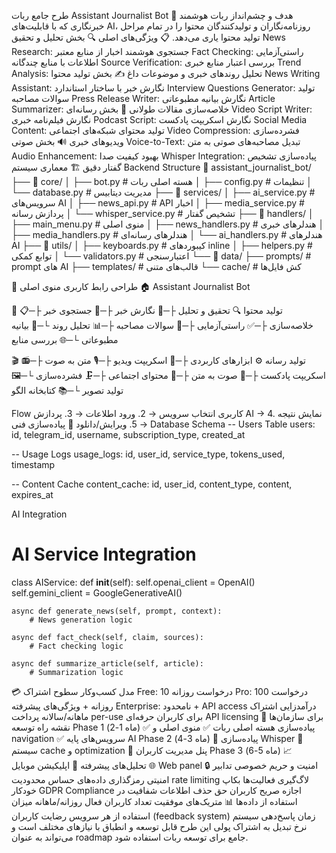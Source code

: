 طرح جامع ربات Assistant Journalist Bot
🎯 هدف و چشم‌انداز
ربات هوشمند خبرنگاری که با قابلیت‌های AI، روزنامه‌نگاران و تولیدکنندگان محتوا را در تمام مراحل تولید محتوا یاری می‌دهد.
📋 ویژگی‌های اصلی
🔍 بخش تحلیل و تحقیق
News Research: جستجوی هوشمند اخبار از منابع معتبر
Fact Checking: راستی‌آزمایی اطلاعات با منابع چندگانه
Source Verification: بررسی اعتبار منابع خبری
Trend Analysis: تحلیل روندهای خبری و موضوعات داغ
✍️ بخش تولید محتوا
News Writing Assistant: نگارش خبر با ساختار استاندارد
Interview Questions Generator: تولید سوالات مصاحبه
Press Release Writer: نگارش بیانیه مطبوعاتی
Article Summarizer: خلاصه‌سازی مقالات طولانی
🎥 بخش رسانه‌ای
Video Script Writer: نگارش فیلم‌نامه خبری
Podcast Script: نگارش اسکریپت پادکست
Social Media Content: تولید محتوای شبکه‌های اجتماعی
Video Compression: فشرده‌سازی ویدیوهای خبری
🔊 بخش صوتی
Voice-to-Text: تبدیل مصاحبه‌های صوتی به متن
Audio Enhancement: بهبود کیفیت صدا
Whisper Integration: پیاده‌سازی تشخیص گفتار دقیق
🏗️ معماری سیستم
Backend Structure
📁 assistant_journalist_bot/
├── 📁 core/
│   ├── bot.py          # هسته اصلی ربات
│   ├── config.py       # تنظیمات
│   └── database.py     # مدیریت دیتابیس
├── 📁 services/
│   ├── ai_service.py   # سرویس‌های AI
│   ├── news_api.py     # API اخبار
│   ├── media_service.py # پردازش رسانه
│   └── whisper_service.py # تشخیص گفتار
├── 📁 handlers/
│   ├── main_menu.py    # منوی اصلی
│   ├── news_handlers.py # هندلرهای خبری
│   ├── media_handlers.py # هندلرهای رسانه‌ای
│   └── ai_handlers.py   # هندلرهای AI
├── 📁 utils/
│   ├── keyboards.py    # کیبوردهای inline
│   ├── helpers.py      # توابع کمکی
│   └── validators.py   # اعتبارسنجی
└── 📁 data/
    ├── prompts/        # prompt های AI
    ├── templates/      # قالب‌های متنی
    └── cache/          # کش فایل‌ها

🎨 طراحی رابط کاربری
منوی اصلی
🏠 Assistant Journalist Bot

📰 تولید محتوا        🔍 تحقیق و تحلیل
├─📝 نگارش خبر        ├─🔎 جستجوی خبر
├─📋 خلاصه‌سازی        ├─✅ راستی‌آزمایی
├─💬 سوالات مصاحبه     ├─📊 تحلیل روند
└─📢 بیانیه مطبوعاتی   └─🌐 بررسی منابع

🎬 تولید رسانه        ⚙️ ابزارهای کاربردی
├─🎥 اسکریپت ویدیو    ├─🎙️ متن به صوت
├─📻 اسکریپت پادکست   ├─📝 صوت به متن
├─📱 محتوای اجتماعی   ├─🗜️ فشرده‌سازی
└─🖼️ تولید تصویر      └─📚 کتابخانه الگو

Flow کاربری
انتخاب سرویس → 2. ورود اطلاعات → 3. پردازش AI → 4. نمایش نتیجه → 5. ویرایش/دانلود
🔧 پیاده‌سازی فنی
Database Schema
-- Users Table
users: id, telegram_id, username, subscription_type, created_at

-- Usage Logs
usage_logs: id, user_id, service_type, tokens_used, timestamp

-- Content Cache
content_cache: id, user_id, content_type, content, expires_at

AI Integration
# AI Service Integration
class AIService:
    def __init__(self):
        self.openai_client = OpenAI()
        self.gemini_client = GoogleGenerativeAI()
    
    async def generate_news(self, prompt, context):
        # News generation logic
        
    async def fact_check(self, claim, sources):
        # Fact checking logic
        
    async def summarize_article(self, article):
        # Summarization logic

💳 مدل کسب‌وکار
سطوح اشتراک
Free: 10 درخواست روزانه
Pro: 100 درخواست روزانه + ویژگی‌های پیشرفته
Enterprise: نامحدود + API access
درآمدزایی
اشتراک ماهانه/سالانه
پرداخت per-use برای کاربران حرفه‌ای
API licensing برای سازمان‌ها
🚀 نقشه راه توسعه
Phase 1 (ماه 1-2)
✅ پیاده‌سازی هسته اصلی ربات
✅ منوی اصلی و navigation
✅ سرویس‌های پایه AI
Phase 2 (ماه 3-4)
🔄 پیاده‌سازی Whisper
🔄 سیستم cache و optimization
🔄 پنل مدیریت کاربران
Phase 3 (ماه 5-6)
📈 تحلیل‌های پیشرفته
📱 اپلیکیشن موبایل
🌐 Web panel
🔒 امنیت و حریم خصوصی
تدابیر امنیتی
رمزگذاری داده‌های حساس
محدودیت rate limiting
لاگ‌گیری فعالیت‌ها
بکاپ خودکار
GDPR Compliance
اجازه صریح کاربران
حق حذف اطلاعات
شفافیت در استفاده از داده‌ها
📊 متریک‌های موفقیت
تعداد کاربران فعال روزانه/ماهانه
میزان استفاده از هر سرویس
رضایت کاربران (feedback system)
زمان پاسخ‌دهی سیستم
نرخ تبدیل به اشتراک پولی
این طرح قابل توسعه و انطباق با نیازهای مختلف است و می‌تواند به عنوان roadmap جامع برای توسعه ربات استفاده شود.


